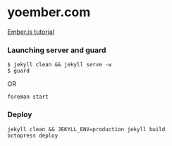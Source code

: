 # yoember.com

[Ember.js tutorial](http://yoember.com)

### Launching server and guard

```
$ jekyll clean && jekyll serve -w
$ guard
```
OR

```
foreman start
```

### Deploy

```
jekyll clean && JEKYLL_ENV=production jekyll build
octopress deploy
```